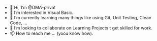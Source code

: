 - 👋 Hi, I’m @DMA-privat
- 👀 I’m interested in Visual Basic.
- 🌱 I’m currently learning many things like using Git, Unit Testing, Clean Code, ...
- 💞️ I’m looking to collaborate on Learning Projects t get skilled for work.
- 📫 How to reach me ... (yoou know how).

<!---
DMA-privat/DMA-privat is a ✨ special ✨ repository because its `README.md` (this file) appears on your GitHub profile.
You can click the Preview link to take a look at your changes.
--->
